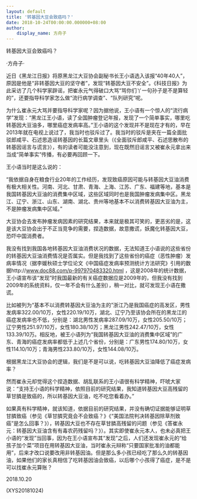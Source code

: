 ```yaml
---
layout: default
title: '转基因大豆会致癌吗？'
date: 2018-10-24T00:00:00.000000+08:00
author:
    display_name: 方舟子
---
```


转基因大豆会致癌吗？

·方舟子·

近日《黑龙江日报》将原黑龙江大豆协会副秘书长王小语选入该报“40年40人”，原因是他是“非转基因大豆的坚守者”，发现“转基因大豆不安全”。《科技日报》为此采访了几个科学家辟谣，把崔永元气得破口大骂“骂你们丫一句孙子是不是算轻的”，还要指导科学家怎么做“流行病学调查”、“队列研究”呢。

为什么崔永元大骂并要指导科学家呢？因为据他说，王小语有一个惊人的“流行病学”发现：“黑龙江王小语，读了全国肿瘤登记年报，发现了一个简单事实，哪里吃转基因大豆油多，哪里癌症发病率高。”王小语的这个发现并不是现在才有的，早在2013年就在电视上说过了，我当时也驳斥过了。我当时的驳斥是夹在一篇全面批驳郎咸平、石述思造谣转基因的长篇文章里头（《全面驳斥郎咸平、石述思散布的转基因谣言与谎言》），有的读者可能没注意到，现在既然旧谣言又被崔永元拿出来当成“简单事实”传播，有必要再回顾一下。

王小语当时是这么说的：

“我依据自身在粮食行业20年的工作经历，发现致癌原因可能与转基因大豆油消费有极大相关性。河南、河北、甘肃、青海、上海、江苏、广东、福建等地，基本是我国转基因大豆油的消费集中区域，这些区域同时也是我国肿瘤发病集中区。黑龙江、辽宁、浙江、山东、湖南、湖北、贵州等地基本不以消费转基因大豆油为主，不是肿瘤发病集中区域。”

大豆协会去发布肿瘤发病因素的研究结果，本来就是极其可笑的，更恶劣的是，这是该大豆协会出于不正当竞争的需要，捏造数据，故意撒谎，妖魔化转基因大豆，恐吓中国消费者。

我没有找到我国各地转基因大豆油消费状况的数据，无法知道王小语说的这些省份的转基因大豆油消费情况是否属实。但是我找到了这些省份的癌症（恶性肿瘤）发病率情况（据李媛秋硕士学位论文《中国癌症发病率预测统计方法研究》引用的数据http://www.doc88.com/p-997970483320.html ，这是2008年的统计数据，王小语宣布该“发现”时我国最新的有关癌症数据应是2009年的，但我没有找到2009年的系统资料，仅一年不会有什么差别），稍一对比，就可发现王小语在撒谎。

比如被列为“基本不以消费转基因大豆油为主的”浙江乃是我国癌症的高发区，男性发病率322.00/10万，女性220.19/10万，湖北、辽宁乃至该协会所在的黑龙江的癌症发病率也不低，分别是：湖北男性发病率287.09/10万，女性205.50/10万；辽宁男性251.97/10万，女性180.38/10万；黑龙江男性242.47/10万，女性133.39/10万。相反地，被王小语列为“我国转基因大豆油的消费集中区域”的广东、青海的癌症发病率都低于上述几个省份，分别是：广东男性174.80/10万，女性114.10/10万；青海男性233.80/10万，女性144.08/10万。

根据黑龙江大豆协会的逻辑，我们是不是可以说，吃转基因大豆油降低了癌症发病率？

然而崔永元却觉得这个捏造数据、胡乱联系的王小语很有科学精神，吓唬大家说：“支持王小语的科学精神，依照目前的研究结果，我知道转基因大豆高残留的草甘膦是致癌的，所以转基因大豆油，吃不吃您看着办。”

如果真有科学精神，就该知道，依据目前的研究结果，并没有确切证据能够证明草甘膦致癌（参见《草甘膦究竟会不会致癌？》《“美国法院判决转基因除草剂致癌”是怎么回事？》），转基因大豆也不存在草甘膦高残留的问题（参见《答崔永元：转基因大豆油含有有毒农药残留吗？》）。其实即使崔永元本人，也未必真把王小语的“发现”当回事，因为在王小语宣布其“发现”之后，人们还发现崔永元的“给孩子加个菜”项目在用转基因大豆油，当时崔永元辩称“只要国家批准的油都能用”，后来才改口说要改用非转基因油。但是那么多小孩已经吃了那么久的转基因油，如果他们的家长真相信了吃转基因油会致癌，以后哪个小孩得了癌症，是不是可以找崔永元算账？

2018.10.20

(XYS20181024)

